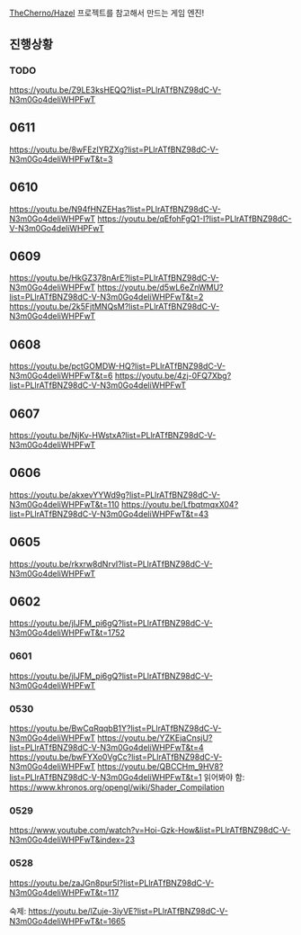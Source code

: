 ﻿#

[TheCherno/Hazel](https://github.com/TheCherno/Hazel) 프로젝트를 참고해서 만드는 게임 엔진!

## 진행상황

### TODO

<https://youtu.be/Z9LE3ksHEQQ?list=PLlrATfBNZ98dC-V-N3m0Go4deliWHPFwT>

## 0611

<https://youtu.be/8wFEzIYRZXg?list=PLlrATfBNZ98dC-V-N3m0Go4deliWHPFwT&t=3>

## 0610

<https://youtu.be/N94fHNZEHas?list=PLlrATfBNZ98dC-V-N3m0Go4deliWHPFwT>
<https://youtu.be/qEfohFgQ1-I?list=PLlrATfBNZ98dC-V-N3m0Go4deliWHPFwT>

## 0609

<https://youtu.be/HkGZ378nArE?list=PLlrATfBNZ98dC-V-N3m0Go4deliWHPFwT>
<https://youtu.be/d5wL6eZnWMU?list=PLlrATfBNZ98dC-V-N3m0Go4deliWHPFwT&t=2>
<https://youtu.be/2k5FjtMNQsM?list=PLlrATfBNZ98dC-V-N3m0Go4deliWHPFwT>

## 0608

<https://youtu.be/pctGOMDW-HQ?list=PLlrATfBNZ98dC-V-N3m0Go4deliWHPFwT&t=6>
<https://youtu.be/4zj-0FQ7Xbg?list=PLlrATfBNZ98dC-V-N3m0Go4deliWHPFwT>

## 0607

<https://youtu.be/NjKv-HWstxA?list=PLlrATfBNZ98dC-V-N3m0Go4deliWHPFwT>

## 0606

<https://youtu.be/akxevYYWd9g?list=PLlrATfBNZ98dC-V-N3m0Go4deliWHPFwT&t=110>
<https://youtu.be/LfbqtmqxX04?list=PLlrATfBNZ98dC-V-N3m0Go4deliWHPFwT&t=43>

## 0605

<https://youtu.be/rkxrw8dNrvI?list=PLlrATfBNZ98dC-V-N3m0Go4deliWHPFwT>

## 0602

<https://youtu.be/jIJFM_pi6gQ?list=PLlrATfBNZ98dC-V-N3m0Go4deliWHPFwT&t=1752>

### 0601

<https://youtu.be/jIJFM_pi6gQ?list=PLlrATfBNZ98dC-V-N3m0Go4deliWHPFwT>

### 0530

<https://youtu.be/BwCqRqqbB1Y?list=PLlrATfBNZ98dC-V-N3m0Go4deliWHPFwT>
<https://youtu.be/YZKEjaCnsjU?list=PLlrATfBNZ98dC-V-N3m0Go4deliWHPFwT&t=4>
<https://youtu.be/bwFYXo0VgCc?list=PLlrATfBNZ98dC-V-N3m0Go4deliWHPFwT>
<https://youtu.be/QBCCHm_9HV8?list=PLlrATfBNZ98dC-V-N3m0Go4deliWHPFwT&t=1>
    읽어봐야 함: <https://www.khronos.org/opengl/wiki/Shader_Compilation>

### 0529

<https://www.youtube.com/watch?v=Hoi-Gzk-How&list=PLlrATfBNZ98dC-V-N3m0Go4deliWHPFwT&index=23>

### 0528

<https://youtu.be/zaJGn8pur5I?list=PLlrATfBNZ98dC-V-N3m0Go4deliWHPFwT&t=117>

숙제: <https://youtu.be/lZuje-3iyVE?list=PLlrATfBNZ98dC-V-N3m0Go4deliWHPFwT&t=1665>

